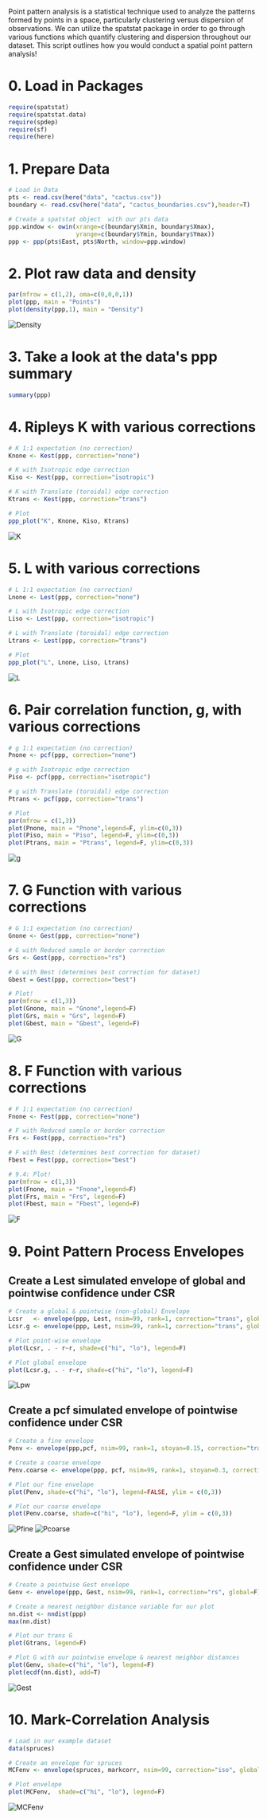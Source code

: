 Point pattern analysis is a statistical technique used to analyze the patterns formed by points in a space, particularly clustering versus dispersion of observations. We can utilize the spatstat package in order to go through various functions which quantify clustering and dispersion throughout our dataset. This script outlines how you would conduct a spatial point pattern analysis!

# 0. Load in Packages
```r
require(spatstat)
require(spatstat.data)
require(spdep)
require(sf)
require(here)
```

# 1. Prepare Data
```r
# Load in Data
pts <- read.csv(here("data", "cactus.csv"))
boundary <- read.csv(here("data", "cactus_boundaries.csv"),header=T)

# Create a spatstat object  with our pts data
ppp.window <- owin(xrange=c(boundary$Xmin, boundary$Xmax),
                   yrange=c(boundary$Ymin, boundary$Ymax))
ppp <- ppp(pts$East, pts$North, window=ppp.window)
```
# 2. Plot raw data and density
```r
par(mfrow = c(1,2), oma=c(0,0,0,1))
plot(ppp, main = "Points")
plot(density(ppp,1), main = "Density")
```
![Density](https://raw.githubusercontent.com/JTSALAH/R-Point-Pattern-Analytics/main/IMAGES/Density.png)
# 3. Take a look at the data's ppp summary
```r
summary(ppp)
```
# 4. Ripleys K with various corrections
```r
# K 1:1 expectation (no correction)
Knone <- Kest(ppp, correction="none")

# K with Isotropic edge correction
Kiso <- Kest(ppp, correction="isotropic")

# K with Translate (toroidal) edge correction
Ktrans <- Kest(ppp, correction="trans")
```
```r
# Plot
ppp_plot("K", Knone, Kiso, Ktrans)
```
![K](https://raw.githubusercontent.com/JTSALAH/R-Point-Pattern-Analytics/main/IMAGES/Kplots.png)
# 5. L with various corrections
```r
# L 1:1 expectation (no correction)
Lnone <- Lest(ppp, correction="none")

# L with Isotropic edge correction
Liso <- Lest(ppp, correction="isotropic")

# L with Translate (toroidal) edge correction
Ltrans <- Lest(ppp, correction="trans")
```
```r
# Plot
ppp_plot("L", Lnone, Liso, Ltrans)
```
![L](https://raw.githubusercontent.com/JTSALAH/R-Point-Pattern-Analytics/main/IMAGES/Lplots.png)
# 6. Pair correlation function, g, with various corrections
```r
# g 1:1 expectation (no correction)
Pnone <- pcf(ppp, correction="none")

# g with Isotropic edge correction
Piso <- pcf(ppp, correction="isotropic")

# g with Translate (toroidal) edge correction
Ptrans <- pcf(ppp, correction="trans")
```
```r
# Plot
par(mfrow = c(1,3))
plot(Pnone, main = "Pnone",legend=F, ylim=c(0,3))         
plot(Piso, main = "Piso", legend=F, ylim=c(0,3))
plot(Ptrans, main = "Ptrans", legend=F, ylim=c(0,3))
```
![g](https://raw.githubusercontent.com/JTSALAH/R-Point-Pattern-Analytics/main/IMAGES/pcfplots.png)
# 7. G Function with various corrections
```r
# G 1:1 expectation (no correction)
Gnone <- Gest(ppp, correction="none")

# G with Reduced sample or border correction
Grs <- Gest(ppp, correction="rs")

# G with Best (determines best correction for dataset)
Gbest = Gest(ppp, correction="best")
```
```r
# Plot!
par(mfrow = c(1,3))
plot(Gnone, main = "Gnone",legend=F)         
plot(Grs, main = "Grs", legend=F)
plot(Gbest, main = "Gbest", legend=F)
```
![G](https://raw.githubusercontent.com/JTSALAH/R-Point-Pattern-Analytics/main/IMAGES/Gplots.png)
# 8. F Function with various corrections
```r
# F 1:1 expectation (no correction)
Fnone <- Fest(ppp, correction="none")

# F with Reduced sample or border correction
Frs <- Fest(ppp, correction="rs")

# F with Best (determines best correction for dataset)
Fbest = Fest(ppp, correction="best")
```
```r
# 9.4: Plot!
par(mfrow = c(1,3))
plot(Fnone, main = "Fnone",legend=F)         
plot(Frs, main = "Frs", legend=F)
plot(Fbest, main = "Fbest", legend=F)
```
![F](https://raw.githubusercontent.com/JTSALAH/R-Point-Pattern-Analytics/main/IMAGES/Fplots.png)
# 9. Point Pattern Process Envelopes
## Create a Lest simulated envelope of global and pointwise confidence under CSR
```r
# Create a global & pointwise (non-global) Envelope
Lcsr   <- envelope(ppp, Lest, nsim=99, rank=1, correction="trans", global=F)
Lcsr.g <- envelope(ppp, Lest, nsim=99, rank=1, correction="trans", global=T)
```
```r
# Plot point-wise envelope
plot(Lcsr, . - r~r, shade=c("hi", "lo"), legend=F)

# Plot global envelope
plot(Lcsr.g, . - r~r, shade=c("hi", "lo"), legend=F)
```
![Lpw](https://raw.githubusercontent.com/JTSALAH/R-Point-Pattern-Analytics/main/IMAGES/Lcsr.png)

## Create a pcf simulated envelope of pointwise confidence under CSR
```r
# Create a fine envelope
Penv <- envelope(ppp,pcf, nsim=99, rank=1, stoyan=0.15, correction="trans", global=F)#stoyan = bandwidth; set to default

# Create a coarse envelope
Penv.coarse <- envelope(ppp, pcf, nsim=99, rank=1, stoyan=0.3, correction="trans", global=F)
```
```r
# Plot our fine envelope
plot(Penv, shade=c("hi", "lo"), legend=FALSE, ylim = c(0,3))

# Plot our coarse envelope
plot(Penv.coarse, shade=c("hi", "lo"), legend=F, ylim = c(0,3))
```
![Pfine](https://raw.githubusercontent.com/JTSALAH/R-Point-Pattern-Analytics/main/IMAGES/Penvfine.png)
![Pcoarse](https://raw.githubusercontent.com/JTSALAH/R-Point-Pattern-Analytics/main/IMAGES/Penvcoarse.png)

## Create a Gest simulated envelope of pointwise confidence under CSR
```r
# Create a pointwise Gest envelope
Genv <- envelope(ppp, Gest, nsim=99, rank=1, correction="rs", global=F)

# Create a nearest neighbor distance variable for our plot
nn.dist <- nndist(ppp)
max(nn.dist)
```
```r
# Plot our trans G
plot(Gtrans, legend=F)

# Plot G with our pointwise envelope & nearest neighbor distances
plot(Genv, shade=c("hi", "lo"), legend=F)
plot(ecdf(nn.dist), add=T)
```
![Gest](https://raw.githubusercontent.com/JTSALAH/R-Point-Pattern-Analytics/main/IMAGES/Genv.png)
# 10. Mark-Correlation Analysis
```r
# Load in our example dataset
data(spruces)

# Create an envelope for spruces
MCFenv <- envelope(spruces, markcorr, nsim=99, correction="iso", global=F)
```
```r
# Plot envelope
plot(MCFenv,  shade=c("hi", "lo"), legend=F)
```
![MCFenv](https://raw.githubusercontent.com/JTSALAH/R-Point-Pattern-Analytics/main/IMAGES/MCFenv.png)
